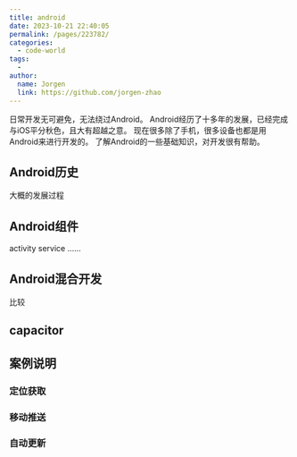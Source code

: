 ```yaml
---
title: android
date: 2023-10-21 22:40:05
permalink: /pages/223782/
categories:
  - code-world
tags:
  - 
author: 
  name: Jorgen
  link: https://github.com/jorgen-zhao
---
```

日常开发无可避免，无法绕过Android。
Android经历了十多年的发展，已经完成与iOS平分秋色，且大有超越之意。
现在很多除了手机，很多设备也都是用Android来进行开发的。
了解Android的一些基础知识，对开发很有帮助。

## Android历史
大概的发展过程

## Android组件
activity
service
......

## Android混合开发
比较

## capacitor

## 案例说明

### 定位获取

### 移动推送

### 自动更新